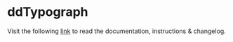 # ddTypograph

Visit the following [link](http://code.divandesign.biz/modx/ddtypograph) to read the documentation, instructions & changelog.
